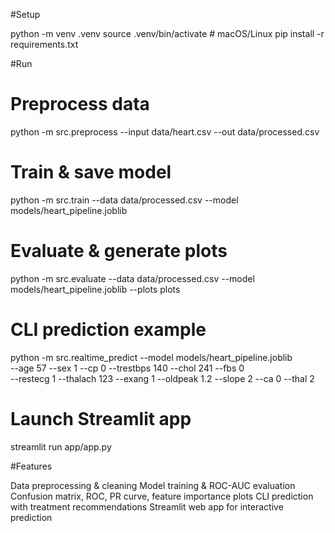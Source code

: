 #Setup

python -m venv .venv
source .venv/bin/activate     # macOS/Linux
pip install -r requirements.txt


#Run

# Preprocess data
python -m src.preprocess --input data/heart.csv --out data/processed.csv

# Train & save model
python -m src.train --data data/processed.csv --model models/heart_pipeline.joblib

# Evaluate & generate plots
python -m src.evaluate --data data/processed.csv --model models/heart_pipeline.joblib --plots plots

# CLI prediction example
python -m src.realtime_predict --model models/heart_pipeline.joblib \
  --age 57 --sex 1 --cp 0 --trestbps 140 --chol 241 --fbs 0 \
  --restecg 1 --thalach 123 --exang 1 --oldpeak 1.2 --slope 2 --ca 0 --thal 2

# Launch Streamlit app
streamlit run app/app.py


#Features

Data preprocessing & cleaning
Model training & ROC-AUC evaluation
Confusion matrix, ROC, PR curve, feature importance plots
CLI prediction with treatment recommendations
Streamlit web app for interactive prediction
